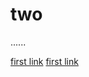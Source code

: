 # two
......

[first link](https://liwanzhen.github.io/two/)
[first link](https://liwanzhen.github.io/two/)

